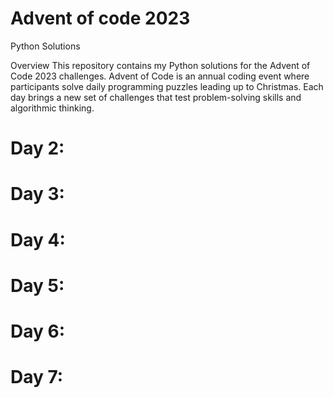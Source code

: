 # Advent of code 2023
Python Solutions

Overview
This repository contains my Python solutions for the Advent of Code 2023 challenges. Advent of Code is an annual coding event where participants solve daily programming puzzles leading up to Christmas. Each day brings a new set of challenges that test problem-solving skills and algorithmic thinking.


# Day 2:



# Day 3:



# Day 4:



# Day 5:



# Day 6:



# Day 7: